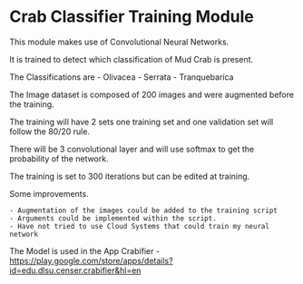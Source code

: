 # Crab Classifier Training Module

This module makes use of Convolutional Neural Networks.

It is trained to detect which classification of Mud Crab is present. 

The Classifications are 
	- Olivacea
	- Serrata
	- Tranquebarica

The Image dataset is composed of 200 images and were augmented before the training.

The training will have 2 sets one training set and one validation set will follow the 80/20 rule.

There will be 3 convolutional layer and will use softmax to get the probability of the network.

The training is set to 300 iterations but can be edited at training.

Some improvements.

	- Augmentation of the images could be added to the training script
	- Arguments could be implemented within the script.
	- Have not tried to use Cloud Systems that could train my neural network

The Model is used in the App Crabifier
	- https://play.google.com/store/apps/details?id=edu.dlsu.censer.crabifier&hl=en